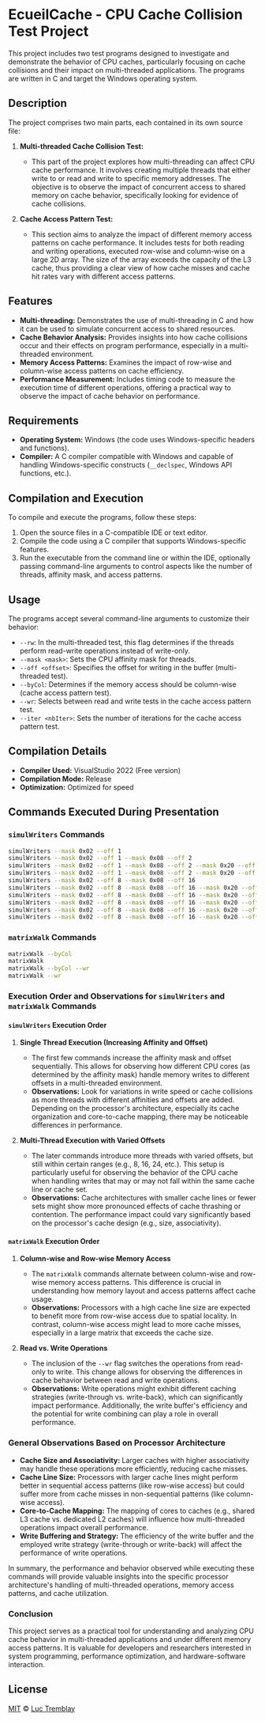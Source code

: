 # EcueilCache - CPU Cache Collision Test Project

This project includes two test programs designed to investigate and demonstrate the behavior of CPU caches, particularly focusing on cache collisions and their impact on multi-threaded applications. The programs are written in C and target the Windows operating system.

## Description

The project comprises two main parts, each contained in its own source file:

1. **Multi-threaded Cache Collision Test:**
   - This part of the project explores how multi-threading can affect CPU cache performance. It involves creating multiple threads that either write to or read and write to specific memory addresses. The objective is to observe the impact of concurrent access to shared memory on cache behavior, specifically looking for evidence of cache collisions.

2. **Cache Access Pattern Test:**
   - This section aims to analyze the impact of different memory access patterns on cache performance. It includes tests for both reading and writing operations, executed row-wise and column-wise on a large 2D array. The size of the array exceeds the capacity of the L3 cache, thus providing a clear view of how cache misses and cache hit rates vary with different access patterns.

## Features

- **Multi-threading:** Demonstrates the use of multi-threading in C and how it can be used to simulate concurrent access to shared resources.
- **Cache Behavior Analysis:** Provides insights into how cache collisions occur and their effects on program performance, especially in a multi-threaded environment.
- **Memory Access Patterns:** Examines the impact of row-wise and column-wise access patterns on cache efficiency.
- **Performance Measurement:** Includes timing code to measure the execution time of different operations, offering a practical way to observe the impact of cache behavior on performance.

## Requirements

- **Operating System:** Windows (the code uses Windows-specific headers and functions).
- **Compiler:** A C compiler compatible with Windows and capable of handling Windows-specific constructs (`__declspec`, Windows API functions, etc.).

## Compilation and Execution

To compile and execute the programs, follow these steps:

1. Open the source files in a C-compatible IDE or text editor.
2. Compile the code using a C compiler that supports Windows-specific features.
3. Run the executable from the command line or within the IDE, optionally passing command-line arguments to control aspects like the number of threads, affinity mask, and access patterns.

## Usage

The programs accept several command-line arguments to customize their behavior:

- `--rw`: In the multi-threaded test, this flag determines if the threads perform read-write operations instead of write-only.
- `--mask <mask>`: Sets the CPU affinity mask for threads.
- `--off <offset>`: Specifies the offset for writing in the buffer (multi-threaded test).
- `--byCol`: Determines if the memory access should be column-wise (cache access pattern test).
- `--wr`: Selects between read and write tests in the cache access pattern test.
- `--iter <nbIter>`: Sets the number of iterations for the cache access pattern test.

## Compilation Details

- **Compiler Used:** VisualStudio 2022 (Free version)
- **Compilation Mode:** Release
- **Optimization:** Optimized for speed

## Commands Executed During Presentation

### `simulWriters` Commands

```bash
simulWriters --mask 0x02 --off 1
simulWriters --mask 0x02 --off 1 --mask 0x08 --off 2
simulWriters --mask 0x02 --off 1 --mask 0x08 --off 2 --mask 0x20 --off 3
simulWriters --mask 0x02 --off 1 --mask 0x08 --off 2 --mask 0x20 --off 3 --mask 0x80 --off 4
simulWriters --mask 0x02 --off 8 --mask 0x08 --off 16
simulWriters --mask 0x02 --off 8 --mask 0x08 --off 16 --mask 0x20 --off 24
simulWriters --mask 0x02 --off 8 --mask 0x08 --off 16 --mask 0x20 --off 24 --mask 0x80 --off 32
simulWriters --mask 0x02 --off 8 --mask 0x08 --off 16 --mask 0x20 --off 24 --mask 0x80 --off 32 --mask 0x04 --off 17
simulWriters --mask 0x02 --off 8 --mask 0x08 --off 16 --mask 0x20 --off 24 --mask 0x80 --off 32 --mask 0x04 --off 17 --mask 0x10 --off 25
simulWriters --mask 0x02 --off 8 --mask 0x08 --off 16 --mask 0x20 --off 24 --mask 0x80 --off 32 --mask 0x04 --off 17 --mask 0x10 --off 25 --mask 0x40 --off 33
```

### `matrixWalk` Commands

```bash
matrixWalk --byCol
matrixWalk
matrixWalk --byCol --wr
matrixWalk --wr
```

### Execution Order and Observations for `simulWriters` and `matrixWalk` Commands

#### `simulWriters` Execution Order

1. **Single Thread Execution (Increasing Affinity and Offset)**
   - The first few commands increase the affinity mask and offset sequentially. This allows for observing how different CPU cores (as determined by the affinity mask) handle memory writes to different offsets in a multi-threaded environment.
   - **Observations:** Look for variations in write speed or cache collisions as more threads with different affinities and offsets are added. Depending on the processor's architecture, especially its cache organization and core-to-cache mapping, there may be noticeable differences in performance.

2. **Multi-Thread Execution with Varied Offsets**
   - The later commands introduce more threads with varied offsets, but still within certain ranges (e.g., 8, 16, 24, etc.). This setup is particularly useful for observing the behavior of the CPU cache when handling writes that may or may not fall within the same cache line or cache set.
   - **Observations:** Cache architectures with smaller cache lines or fewer sets might show more pronounced effects of cache thrashing or contention. The performance impact could vary significantly based on the processor's cache design (e.g., size, associativity).

#### `matrixWalk` Execution Order

1. **Column-wise and Row-wise Memory Access**
   - The `matrixWalk` commands alternate between column-wise and row-wise memory access patterns. This difference is crucial in understanding how memory layout and access patterns affect cache usage.
   - **Observations:** Processors with a high cache line size are expected to benefit more from row-wise access due to spatial locality. In contrast, column-wise access might lead to more cache misses, especially in a large matrix that exceeds the cache size.

2. **Read vs. Write Operations**
   - The inclusion of the `--wr` flag switches the operations from read-only to write. This change allows for observing the differences in cache behavior between read and write operations.
   - **Observations:** Write operations might exhibit different caching strategies (write-through vs. write-back), which can significantly impact performance. Additionally, the write buffer's efficiency and the potential for write combining can play a role in overall performance.

### General Observations Based on Processor Architecture

- **Cache Size and Associativity:** Larger caches with higher associativity may handle these operations more efficiently, reducing cache misses.
- **Cache Line Size:** Processors with larger cache lines might perform better in sequential access patterns (like row-wise access) but could suffer more from cache misses in non-sequential patterns (like column-wise access).
- **Core-to-Cache Mapping:** The mapping of cores to caches (e.g., shared L3 cache vs. dedicated L2 caches) will influence how multi-threaded operations impact overall performance.
- **Write Buffering and Strategy:** The efficiency of the write buffer and the employed write strategy (write-through or write-back) will affect the performance of write operations.

In summary, the performance and behavior observed while executing these commands will provide valuable insights into the specific processor architecture's handling of multi-threaded operations, memory access patterns, and cache utilization.

### Conclusion

This project serves as a practical tool for understanding and analyzing CPU cache behavior in multi-threaded applications and under different memory access patterns. It is valuable for developers and researchers interested in system programming, performance optimization, and hardware-software interaction.

## License

[MIT](LICENSE.md) © [Luc Tremblay](https://github.com/livmussen)

